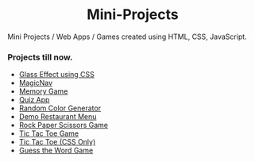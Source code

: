 <h1 align="center ">Mini-Projects</h1>

Mini Projects / Web Apps / Games created using HTML, CSS, JavaScript.

### Projects till now.

- [Glass Effect using CSS](https://sarojkumar007.github.io/Mini-Projects/GlassEffect/)
- [MagicNav](https://sarojkumar007.github.io/Mini-Projects/MagicNav/)
- [Memory Game](https://sarojkumar007.github.io/Mini-Projects/MemoryGame/)
- [Quiz App](https://sarojkumar007.github.io/Mini-Projects/QuizApp/)
- [Random Color Generator](https://sarojkumar007.github.io/Mini-Projects/RandomColor/)
- [Demo Restaurant Menu](https://sarojkumar007.github.io/Mini-Projects/RestaurantMenu/)
- [Rock Paper Scissors Game](https://sarojkumar007.github.io/Mini-Projects/RockPaperScissors/)
- [Tic Tac Toe Game](https://sarojkumar007.github.io/Mini-Projects/TicTacToe/)
- [Tic Tac Toe (CSS Only)](https://sarojkumar007.github.io/Mini-Projects/TicTacToe_PureCSS/)
- [Guess the Word Game](https://sarojkumar007.github.io/Mini-Projects/WordGame/)
